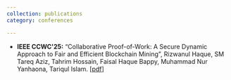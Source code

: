 ```yaml
---
collection: publications
category: conferences

---
```


- **IEEE CCWC'25:** “Collaborative Proof-of-Work: A Secure Dynamic Approach to Fair and Efficient Blockchain Mining”, Rizwanul Haque, SM Tareq Aziz, Tahrim Hossain, Faisal Haque Bappy, Muhammad Nur Yanhaona, Tariqul Islam. [[pdf](https://arxiv.org/pdf/2412.00690)]

